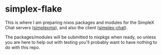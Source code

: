 # simplex-flake

This is where I am preparing nixos packages and modules for the SimpleX Chat
servers ([simplexmq](https://github.com/simplex-chat/simplexmq)), and also the
client ([simplex-chat](https://github.com/simplex-chat/simplex-chat/)).

The packages/modules will be submitted to nixpkgs when ready, so unless you are
here to help out with testing you'll probably want to have nothing to do with
this repo.
